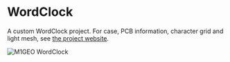 # WordClock
A custom WordClock project. For case, PCB information, character grid and light mesh, see [the project website](https://www.george-smart.co.uk/wordclock/).

![M1GEO WordClock](https://www.george-smart.co.uk/wordpress/wp-content/uploads/2019/02/IMG_20190203_011617-e1549279108390-1024x888.jpg)

